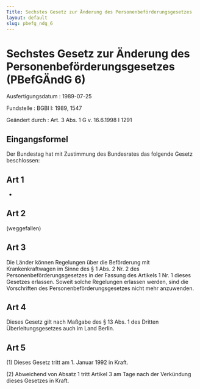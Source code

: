 ```yaml
---
Title: Sechstes Gesetz zur Änderung des Personenbeförderungsgesetzes
layout: default
slug: pbefg_ndg_6
---
```


# Sechstes Gesetz zur Änderung des Personenbeförderungsgesetzes (PBefGÄndG 6)

Ausfertigungsdatum
:   1989-07-25

Fundstelle
:   BGBl I: 1989, 1547

Geändert durch
:   Art. 3 Abs. 1 G v. 16.6.1998 I 1291


## Eingangsformel

Der Bundestag hat mit Zustimmung des Bundesrates das folgende Gesetz
beschlossen:


## Art 1

-


## Art 2

(weggefallen)


## Art 3

Die Länder können Regelungen über die Beförderung mit
Krankenkraftwagen im Sinne des § 1 Abs. 2 Nr. 2 des
Personenbeförderungsgesetzes in der Fassung des Artikels 1 Nr. 1
dieses Gesetzes erlassen. Soweit solche Regelungen erlassen werden,
sind die Vorschriften des Personenbeförderungsgesetzes nicht mehr
anzuwenden.


## Art 4

Dieses Gesetz gilt nach Maßgabe des § 13 Abs. 1 des Dritten
Überleitungsgesetzes auch im Land Berlin.


## Art 5

(1) Dieses Gesetz tritt am 1. Januar 1992 in Kraft.

(2) Abweichend von Absatz 1 tritt Artikel 3 am Tage nach der
Verkündung dieses Gesetzes in Kraft.

